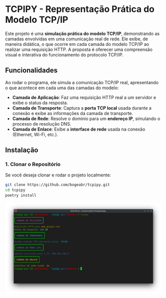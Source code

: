 # TCPIPY - Representação Prática do Modelo TCP/IP

Este projeto é uma **simulação prática do modelo TCP/IP**, demonstrando as camadas envolvidas em uma comunicação real de rede. Ele exibe, de maneira didática, o que ocorre em cada camada do modelo TCP/IP ao realizar uma requisição HTTP. A proposta é oferecer uma compreensão visual e interativa do funcionamento do protocolo TCP/IP.

## Funcionalidades

Ao rodar o programa, ele simula a comunicação TCP/IP real, apresentando o que acontece em cada uma das camadas do modelo:

- **Camada de Aplicação**: Faz uma requisição HTTP real a um servidor e exibe o status da resposta.
- **Camada de Transporte**: Captura a **porta TCP local** usada durante a conexão e exibe as informações da camada de transporte.
- **Camada de Rede**: Resolve o domínio para um **endereço IP**, simulando o processo de resolução DNS.
- **Camada de Enlace**: Exibe a **interface de rede** usada na conexão (Ethernet, Wi-Fi, etc.).

## Instalação

### 1. Clonar o Repositório

Se você deseja clonar e rodar o projeto localmente:

```bash
git clone https://github.com/bogeabr/tcpipy.git
cd tcpipy
poetry install
```
![Saida do programa](https://github.com/bogeabr/tcpipy/blob/c3e90f3ce9eb95babdb39f00da8accb4244fcc9d/assets/capitura.png)
